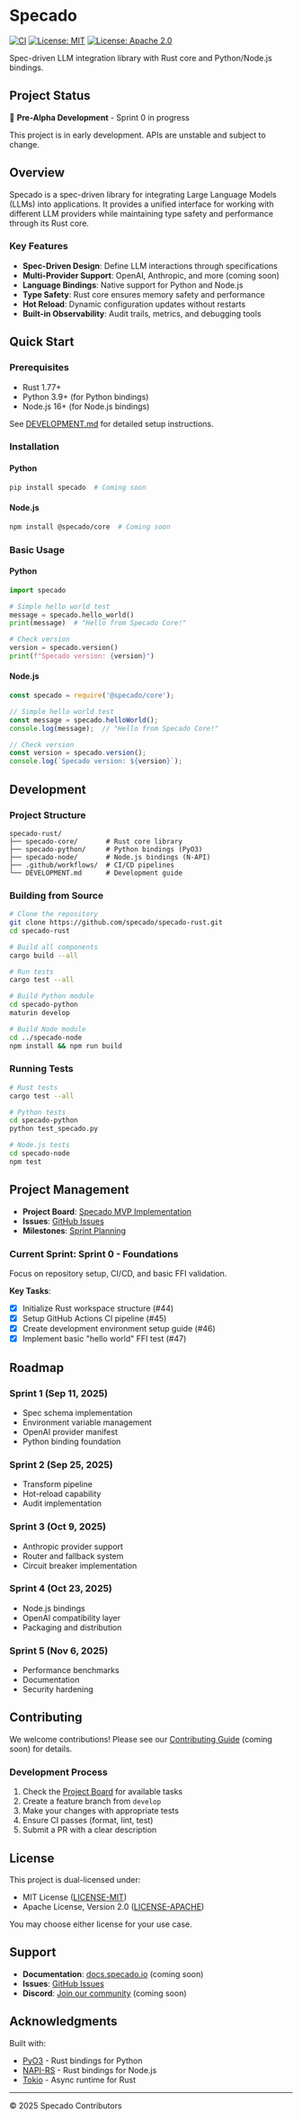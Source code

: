 # Specado

[![CI](https://github.com/specado/specado-rust/actions/workflows/ci.yml/badge.svg)](https://github.com/specado/specado-rust/actions/workflows/ci.yml)
[![License: MIT](https://img.shields.io/badge/License-MIT-yellow.svg)](https://opensource.org/licenses/MIT)
[![License: Apache 2.0](https://img.shields.io/badge/License-Apache%202.0-blue.svg)](https://opensource.org/licenses/Apache-2.0)

Spec-driven LLM integration library with Rust core and Python/Node.js bindings.

## Project Status

🚧 **Pre-Alpha Development** - Sprint 0 in progress

This project is in early development. APIs are unstable and subject to change.

## Overview

Specado is a spec-driven library for integrating Large Language Models (LLMs) into applications. It provides a unified interface for working with different LLM providers while maintaining type safety and performance through its Rust core.

### Key Features

- **Spec-Driven Design**: Define LLM interactions through specifications
- **Multi-Provider Support**: OpenAI, Anthropic, and more (coming soon)
- **Language Bindings**: Native support for Python and Node.js
- **Type Safety**: Rust core ensures memory safety and performance
- **Hot Reload**: Dynamic configuration updates without restarts
- **Built-in Observability**: Audit trails, metrics, and debugging tools

## Quick Start

### Prerequisites

- Rust 1.77+
- Python 3.9+ (for Python bindings)
- Node.js 16+ (for Node.js bindings)

See [DEVELOPMENT.md](DEVELOPMENT.md) for detailed setup instructions.

### Installation

#### Python
```bash
pip install specado  # Coming soon
```

#### Node.js
```bash
npm install @specado/core  # Coming soon
```

### Basic Usage

#### Python
```python
import specado

# Simple hello world test
message = specado.hello_world()
print(message)  # "Hello from Specado Core!"

# Check version
version = specado.version()
print(f"Specado version: {version}")
```

#### Node.js
```javascript
const specado = require('@specado/core');

// Simple hello world test
const message = specado.helloWorld();
console.log(message);  // "Hello from Specado Core!"

// Check version
const version = specado.version();
console.log(`Specado version: ${version}`);
```

## Development

### Project Structure

```
specado-rust/
├── specado-core/       # Rust core library
├── specado-python/     # Python bindings (PyO3)
├── specado-node/       # Node.js bindings (N-API)
├── .github/workflows/  # CI/CD pipelines
└── DEVELOPMENT.md      # Development guide
```

### Building from Source

```bash
# Clone the repository
git clone https://github.com/specado/specado-rust.git
cd specado-rust

# Build all components
cargo build --all

# Run tests
cargo test --all

# Build Python module
cd specado-python
maturin develop

# Build Node module
cd ../specado-node
npm install && npm run build
```

### Running Tests

```bash
# Rust tests
cargo test --all

# Python tests
cd specado-python
python test_specado.py

# Node.js tests
cd specado-node
npm test
```

## Project Management

- **Project Board**: [Specado MVP Implementation](https://github.com/orgs/specado/projects/6)
- **Issues**: [GitHub Issues](https://github.com/specado/specado-rust/issues)
- **Milestones**: [Sprint Planning](https://github.com/specado/specado-rust/milestones)

### Current Sprint: Sprint 0 - Foundations

Focus on repository setup, CI/CD, and basic FFI validation.

**Key Tasks**:
- [x] Initialize Rust workspace structure (#44)
- [x] Setup GitHub Actions CI pipeline (#45)
- [x] Create development environment setup guide (#46)
- [x] Implement basic "hello world" FFI test (#47)

## Roadmap

### Sprint 1 (Sep 11, 2025)
- Spec schema implementation
- Environment variable management
- OpenAI provider manifest
- Python binding foundation

### Sprint 2 (Sep 25, 2025)
- Transform pipeline
- Hot-reload capability
- Audit implementation

### Sprint 3 (Oct 9, 2025)
- Anthropic provider support
- Router and fallback system
- Circuit breaker implementation

### Sprint 4 (Oct 23, 2025)
- Node.js bindings
- OpenAI compatibility layer
- Packaging and distribution

### Sprint 5 (Nov 6, 2025)
- Performance benchmarks
- Documentation
- Security hardening

## Contributing

We welcome contributions! Please see our [Contributing Guide](CONTRIBUTING.md) (coming soon) for details.

### Development Process

1. Check the [Project Board](https://github.com/orgs/specado/projects/6) for available tasks
2. Create a feature branch from `develop`
3. Make your changes with appropriate tests
4. Ensure CI passes (format, lint, test)
5. Submit a PR with a clear description

## License

This project is dual-licensed under:

- MIT License ([LICENSE-MIT](LICENSE-MIT))
- Apache License, Version 2.0 ([LICENSE-APACHE](LICENSE-APACHE))

You may choose either license for your use case.

## Support

- **Documentation**: [docs.specado.io](https://docs.specado.io) (coming soon)
- **Issues**: [GitHub Issues](https://github.com/specado/specado-rust/issues)
- **Discord**: [Join our community](https://discord.gg/specado) (coming soon)

## Acknowledgments

Built with:
- [PyO3](https://pyo3.rs/) - Rust bindings for Python
- [NAPI-RS](https://napi.rs/) - Rust bindings for Node.js
- [Tokio](https://tokio.rs/) - Async runtime for Rust

---

© 2025 Specado Contributors